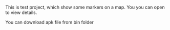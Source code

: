 This is test project, which show some markers on a map. You you can open to view details. 

You can download apk file from bin folder